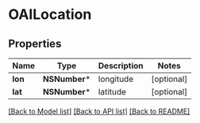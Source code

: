 # OAILocation

## Properties
Name | Type | Description | Notes
------------ | ------------- | ------------- | -------------
**lon** | **NSNumber*** | longitude | [optional] 
**lat** | **NSNumber*** | latitude | [optional] 

[[Back to Model list]](../README.md#documentation-for-models) [[Back to API list]](../README.md#documentation-for-api-endpoints) [[Back to README]](../README.md)


